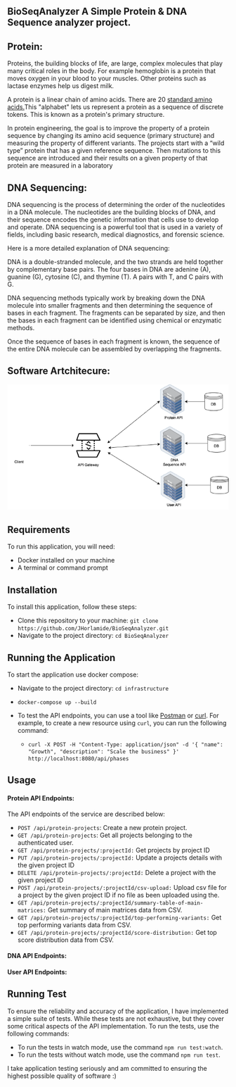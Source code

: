 ## BioSeqAnalyzer A Simple Protein & DNA Sequence analyzer project.

## Protein:

Proteins, the building blocks of life, are large, complex molecules that play many critical roles in the body. For example hemoglobin is a protein that moves oxygen in your blood to your muscles. Other proteins such as lactase enzymes help us digest milk.

A protein is a linear chain of amino acids. There are 20 [standard amino acids.](https://www.cup.uni-muenchen.de/ch/compchem/tink/as.html)This "alphabet" lets us represent a protein as a sequence of discrete tokens. This is known as a protein's primary structure.

In protein engineering, the goal is to improve the property of a protein sequence by changing its amino acid sequence (primary structure) and measuring the property of different variants. The projects start with a “wild type” protein that has a given reference sequence. Then mutations to this sequence are introduced and their results on a given property of that protein are measured in a laboratory

## DNA Sequencing:

DNA sequencing is the process of determining the order of the nucleotides in a DNA molecule. The nucleotides are the building blocks of DNA, and their sequence encodes the genetic information that cells use to develop and operate. DNA sequencing is a powerful tool that is used in a variety of fields, including basic research, medical diagnostics, and forensic science.

Here is a more detailed explanation of DNA sequencing:

DNA is a double-stranded molecule, and the two strands are held together by complementary base pairs. The four bases in DNA are adenine (A), guanine (G), cytosine (C), and thymine (T). A pairs with T, and C pairs with G.

DNA sequencing methods typically work by breaking down the DNA molecule into smaller fragments and then determining the sequence of bases in each fragment. The fragments can be separated by size, and then the bases in each fragment can be identified using chemical or enzymatic methods.

Once the sequence of bases in each fragment is known, the sequence of the entire DNA molecule can be assembled by overlapping the fragments.

## Software Artchitecure:

![Alt text](./architecture.png)

## Requirements

To run this application, you will need:

* Docker installed on your machine
* A terminal or command prompt

## Installation

To install this application, follow these steps:

* Clone this repository to your machine: `git clone https://github.com/JHorlamide/BioSeqAnalyzer.git`
* Navigate to the project directory: `cd BioSeqAnalyzer`

## Running the Application

To start the application use docker compose:

* Navigate to the project directory: `cd infrastructure`
* `docker-compose up --build`
* To test the API endpoints, you can use a tool like [Postman](https://www.postman.com/downloads/) or [curl](https://curl.se/). For example, to create a new resource using `curl`, you can run the following command:

  * ```
    curl -X POST -H "Content-Type: application/json" -d '{ "name": "Growth", "description": "Scale the business" }' http://localhost:8080/api/phases
    ```

## Usage

#### Protein API Endpoints:

The API endpoints of the service are described below:

* `POST /api/protein-projects`: Create a new protein project.
* `GET /api/protein-projects`: Get all projects belonging to the authenticated user.
* `GET /api/protein-projects/:projectId:` Get projects by project ID
* `PUT /api/protein-projects/:projectId:` Update a projects details with the given project ID
* `DELETE /api/protein-projects/:projectId:` Delete a project with the given project ID
* `POST /api/protein-projects/:projectId/csv-upload:` Upload csv file for a project by the given project ID if no file as been uploaded using the.
* `GET /api/protein-projects/:projectId/summary-table-of-main-matrices:` Get summary of main matrices data from CSV.
* `GET /api/protein-projects/:projectId/top-performing-variants:` Get top performing variants data from CSV.
* `GET /api/protein-projects/:projectId/score-distribution:` Get top score distribution data from CSV.

#### DNA API Endpoints:

#### User API Endpoints:

## Running Test

To ensure the reliability and accuracy of the application, I have implemented a simple suite of tests. While these tests are not exhaustive, but they cover some critical aspects of the API implementation. To run the tests, use the following commands:

* To run the tests in watch mode, use the command `npm run test:watch`.
* To run the tests without watch mode, use the command `npm run test`.

I take application testing seriously and am committed to ensuring the highest possible quality of software :)
